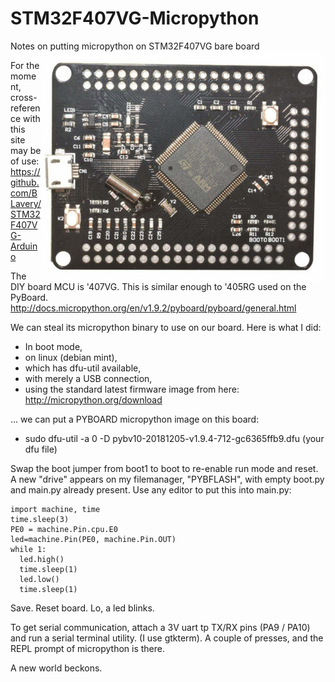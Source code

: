 # STM32F407VG-Micropython
Notes on putting micropython on STM32F407VG bare board<img align="right" src="images/ss5.png">

For the moment, cross-reference with this site may be of use:
https://github.com/BLavery/STM32F407VG-Arduino

The DIY board MCU is '407VG. This is similar enough to '405RG used on the PyBoard. http://docs.micropython.org/en/v1.9.2/pyboard/pyboard/general.html

We can steal its micropython binary to use on our board. Here is what I did:

 - In boot mode,
 - on linux (debian mint),
 - which has dfu-util available,
 - with merely a USB connection,
 - using the standard latest firmware image from here: http://micropython.org/download 
 
... we can put a PYBOARD micropython image on this board:

 - sudo dfu-util -a 0 -D pybv10-20181205-v1.9.4-712-gc6365ffb9.dfu      (your dfu file)
 
Swap the boot jumper from boot1 to boot to re-enable run mode and reset. A new "drive" appears on my filemanager, "PYBFLASH", with empty boot.py and main.py already present.  Use any editor to put this into main.py:

```
import machine, time
time.sleep(3)
PE0 = machine.Pin.cpu.E0
led=machine.Pin(PE0, machine.Pin.OUT)
while 1:
  led.high()
  time.sleep(1)
  led.low()
  time.sleep(1)
```

Save. Reset board. Lo, a led blinks. 

To get serial communication, attach a 3V uart tp TX/RX pins (PA9 / PA10) and run a serial terminal utility. (I use gtkterm). A couple of presses, and the REPL prompt of micropython is there. 

A new world beckons.

